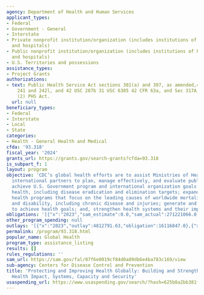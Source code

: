 ```yaml
---
agency: Department of Health and Human Services
applicant_types:
- Federal
- Government - General
- Interstate
- Private nonprofit institution/organization (includes institutions of higher education
  and hospitals)
- Public nonprofit institution/organization (includes institutions of higher education
  and hospitals)
- U.S. Territories and possessions
assistance_types:
- Project Grants
authorizations:
- text: Public Health Service Act sections 301(a) and 307, as amended,42 U.S.C. §§
    241 and 242l, and 42 USC 287b 31 USC 6305 42 CFR 63a, and Sec 317A, 317B, & 317(k)
    (2) PHS Act.
  url: null
beneficiary_types:
- Federal
- Interstate
- Local
- State
categories:
- Health - General Health and Medical
cfda: '93.318'
fiscal_year: '2024'
grants_url: https://grants.gov/search-grants?cfda=93.318
is_subpart_f: 1
layout: program
objective: 'CDC’s global health efforts are to assist Ministries of Health and other
  international partners to plan, manage effectively, and evaluate public health programs;
  achieve U.S. Government program and international organization goals to improve
  health, including disease eradication and elimination targets; expand CDC’s global
  health programs that focus on the leading causes of worldwide mortality, morbidity
  and disability, including chronic disease and injuries; generate and apply new knowledge
  to achieve health goals; and, strengthen health systems and their impact. '
obligations: '[{"x":"2023","sam_estimate":0.0,"sam_actual":271221066.0,"usa_spending_actual":264834899.49},{"x":"2024","sam_estimate":0.0,"sam_actual":202726416.0,"usa_spending_actual":197385780.41},{"x":"2025","sam_estimate":0.0,"sam_actual":208651995.0,"usa_spending_actual":0.0}]'
other_program_spending: null
outlays: '[{"x":"2023","outlay":4812791.63,"obligation":16116847.0},{"x":"2024","outlay":15060.0,"obligation":13254300.0},{"x":"2025","outlay":0.0,"obligation":0.0}]'
permalink: /program/93.318.html
popular_name: Global Health
program_type: assistance_listing
results: []
rules_regulations: ''
sam_url: https://sam.gov/fal/07f6e0019cf84d0a89db6e4ba783c169/view
sub-agency: Centers for Disease Control and Prevention
title: 'Protecting and Improving Health Globally: Building and Strengthening Public
  Health Impact, Systems, Capacity and Security'
usaspending_url: https://www.usaspending.gov/search/?hash=625b8a2bb381fb6719d0c3b8316546f4
---
```

